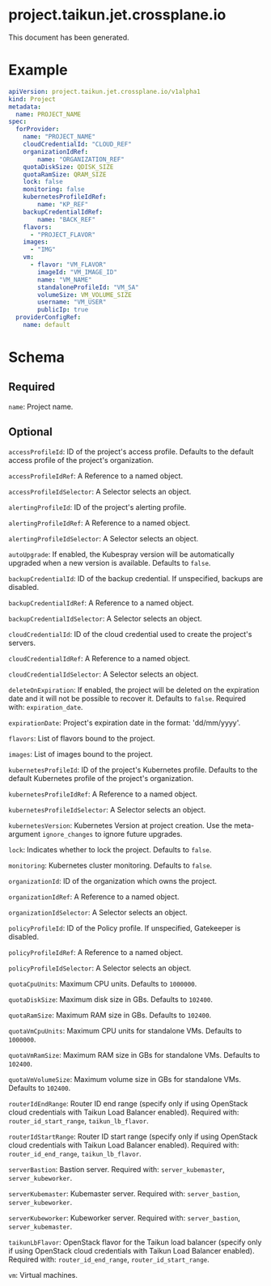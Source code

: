 
project.taikun.jet.crossplane.io
================================


This document has been generated.
  

# Example


```yaml
apiVersion: project.taikun.jet.crossplane.io/v1alpha1
kind: Project
metadata:
  name: PROJECT_NAME
spec:
  forProvider:
    name: "PROJECT_NAME"
    cloudCredentialId: "CLOUD_REF"
    organizationIdRef:
        name: "ORGANIZATION_REF"
    quotaDiskSize: QDISK_SIZE
    quotaRamSize: QRAM_SIZE
    lock: false
    monitoring: false
    kubernetesProfileIdRef:
        name: "KP_REF"
    backupCredentialIdRef:
        name: "BACK_REF"
    flavors:
      - "PROJECT_FLAVOR"
    images:
      - "IMG"
    vm:
      - flavor: "VM_FLAVOR"
        imageId: "VM_IMAGE_ID"
        name: "VM_NAME"
        standaloneProfileId: "VM_SA"
        volumeSize: VM_VOLUME_SIZE
        username: "VM_USER"
        publicIp: true
  providerConfigRef:
    name: default

```  

# Schema
  

## Required
  
`name`: Project name.
  

## Optional
  
`accessProfileId`: ID of the project's access profile. Defaults to the default access profile of the project's organization.
  
`accessProfileIdRef`: A Reference to a named object.
  
`accessProfileIdSelector`: A Selector selects an object.
  
`alertingProfileId`: ID of the project's alerting profile.
  
`alertingProfileIdRef`: A Reference to a named object.
  
`alertingProfileIdSelector`: A Selector selects an object.
  
`autoUpgrade`: If enabled, the Kubespray version will be automatically upgraded when a new version is available. Defaults to `false`.
  
`backupCredentialId`: ID of the backup credential. If unspecified, backups are disabled.
  
`backupCredentialIdRef`: A Reference to a named object.
  
`backupCredentialIdSelector`: A Selector selects an object.
  
`cloudCredentialId`: ID of the cloud credential used to create the project's servers.
  
`cloudCredentialIdRef`: A Reference to a named object.
  
`cloudCredentialIdSelector`: A Selector selects an object.
  
`deleteOnExpiration`: If enabled, the project will be deleted on the expiration date and it will not be possible to recover it. Defaults to `false`. Required with: `expiration_date`.
  
`expirationDate`: Project's expiration date in the format: 'dd/mm/yyyy'.
  
`flavors`: List of flavors bound to the project.
  
`images`: List of images bound to the project.
  
`kubernetesProfileId`: ID of the project's Kubernetes profile. Defaults to the default Kubernetes profile of the project's organization.
  
`kubernetesProfileIdRef`: A Reference to a named object.
  
`kubernetesProfileIdSelector`: A Selector selects an object.
  
`kubernetesVersion`: Kubernetes Version at project creation. Use the meta-argument `ignore_changes` to ignore future upgrades.
  
`lock`: Indicates whether to lock the project. Defaults to `false`.
  
`monitoring`: Kubernetes cluster monitoring. Defaults to `false`.
  
`organizationId`: ID of the organization which owns the project.
  
`organizationIdRef`: A Reference to a named object.
  
`organizationIdSelector`: A Selector selects an object.
  
`policyProfileId`: ID of the Policy profile. If unspecified, Gatekeeper is disabled.
  
`policyProfileIdRef`: A Reference to a named object.
  
`policyProfileIdSelector`: A Selector selects an object.
  
`quotaCpuUnits`: Maximum CPU units. Defaults to `1000000`.
  
`quotaDiskSize`: Maximum disk size in GBs. Defaults to `102400`.
  
`quotaRamSize`: Maximum RAM size in GBs. Defaults to `102400`.
  
`quotaVmCpuUnits`: Maximum CPU units for standalone VMs. Defaults to `1000000`.
  
`quotaVmRamSize`: Maximum RAM size in GBs for standalone VMs. Defaults to `102400`.
  
`quotaVmVolumeSize`: Maximum volume size in GBs for standalone VMs. Defaults to `102400`.
  
`routerIdEndRange`: Router ID end range (specify only if using OpenStack cloud credentials with Taikun Load Balancer enabled). Required with: `router_id_start_range`, `taikun_lb_flavor`.
  
`routerIdStartRange`: Router ID start range (specify only if using OpenStack cloud credentials with Taikun Load Balancer enabled). Required with: `router_id_end_range`, `taikun_lb_flavor`.
  
`serverBastion`: Bastion server. Required with: `server_kubemaster`, `server_kubeworker`.
  
`serverKubemaster`: Kubemaster server. Required with: `server_bastion`, `server_kubeworker`.
  
`serverKubeworker`: Kubeworker server. Required with: `server_bastion`, `server_kubemaster`.
  
`taikunLbFlavor`: OpenStack flavor for the Taikun load balancer (specify only if using OpenStack cloud credentials with Taikun Load Balancer enabled). Required with: `router_id_end_range`, `router_id_start_range`.
  
`vm`: Virtual machines.
  
